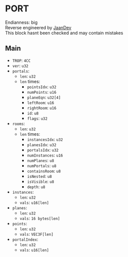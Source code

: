 # PORT
Endianness: big  
Reverse engineered by [JaanDev](https://github.com/JaanDev)  
This block hasnt been checked and may contain mistakes

## Main
* `TROP`: `4CC`
* `ver`: `u32`
* `portals`:
    * `len`: `u32`
    * `len` times:
        * `pointsIdx`: `u32`
        * `numPoints`: `u16`
        * `planeEqn`: `u32[4]`
        * `leftRoom`: `u16`
        * `rightRoom`: `u16`
        * `id`: `u8`
        * `flags`: `u32`
* `rooms`:
    * `len`: `u32`
    * `len` times:
        * `instancesIdx`: `u32`
        * `planesIdx`: `u32`
        * `portalsIdx`: `u32`
        * `numInstances`: `u16`
        * `numPlanes`: `u8`
        * `numPortals`: `u8`
        * `containsRoom`: `u8`
        * `isNested`: `u8`
        * `isVisible`: `u8`
        * `depth`: `u8`
* `instances`:
    * `len`: `u32`
    * `vals`: `u16[len]`
* `planes`:
    * `len`: `u32`
    * `vals`: `16 bytes[len]`
* `points`:
    * `len`: `u32`
    * `vals`: `VEC3F[len]`
* `portalIndex`:
    * `len`: `u32`
    * `vals`: `u16[len]`